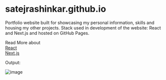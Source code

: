 # satejrashinkar.github.io

Portfolio website built for showcasing my personal information, skills and housing my other projects.
Stack used in development of the website: React and Next.js and hosted on GitHub Pages.

Read More about 
<br>
<a href = "https://reactjs.org/">React</a>
<br>
<a href = "https://nextjs.org/">Next.js</a>

Output:

  ![image](https://user-images.githubusercontent.com/78642923/122166959-ec03fd00-ce97-11eb-9747-658ea0df5c97.png)
